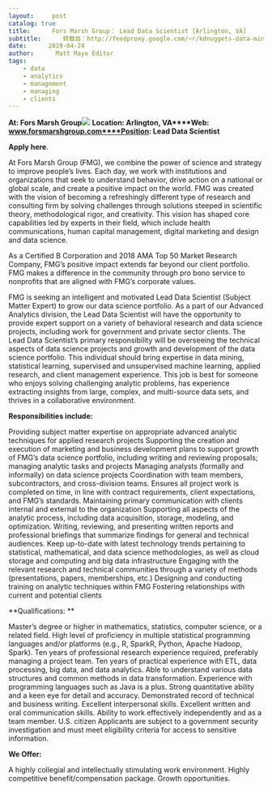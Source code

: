 ```yaml
---
layout:     post
catalog: true
title:      Fors Marsh Group： Lead Data Scientist [Arlington, VA]
subtitle:      转载自：http://feedproxy.google.com/~r/kdnuggets-data-mining-analytics/~3/4iFb7OtZBCc/04-24-fors-marsh-group-lead-data-scientist.html
date:      2019-04-24
author:      Matt Mayo Editor
tags:
    - data
    - analytics
    - management
    - managing
    - clients
---
```


**At: Fors Marsh Group**![](https://pbs.twimg.com/profile_images/925403383682469888/O7d1Nv9x_400x400.jpg)
**Location: Arlington, VA****Web: www.forsmarshgroup.com****Position: Lead Data Scientist**

**Apply here**.

At Fors Marsh Group (FMG), we combine the power of science and strategy to improve people’s lives. Each day, we work with institutions and organizations that seek to understand behavior, drive action on a national or global scale, and create a positive impact on the world. FMG was created with the vision of becoming a refreshingly different type of research and consulting firm by solving challenges through solutions steeped in scientific theory, methodological rigor, and creativity. This vision has shaped core capabilities led by experts in their field, which include health communications, human capital management, digital marketing and design and data science.

As a Certified B Corporation and 2018 AMA Top 50 Market Research Company, FMG’s positive impact extends far beyond our client portfolio. FMG makes a difference in the community through pro bono service to nonprofits that are aligned with FMG’s corporate values.

FMG is seeking an intelligent and motivated Lead Data Scientist (Subject Matter Expert) to grow our data science portfolio. As a part of our Advanced Analytics division, the Lead Data Scientist will have the opportunity to provide expert support on a variety of behavioral research and data science projects, including work for government and private sector clients. The Lead Data Scientist’s primary responsibility will be overseeing the technical aspects of data science projects and growth and development of the data science portfolio. This individual should bring expertise in data mining, statistical learning, supervised and unsupervised machine learning, applied research, and client management experience. This job is best for someone who enjoys solving challenging analytic problems, has experience extracting insights from large, complex, and multi-source data sets, and thrives in a collaborative environment. 

**Responsibilities include:**

Providing subject matter expertise on appropriate advanced analytic techniques for applied research projects
Supporting the creation and execution of marketing and business development plans to support growth of FMG’s data science portfolio, including writing and reviewing proposals; managing analytic tasks and projects
Managing analysts (formally and informally) on data science projects
Coordination with team members, subcontractors, and cross-division teams. Ensures all project work is completed on time, in line with contract requirements, client expectations, and FMG’s standards.
Maintaining primary communication with clients internal and external to the organization
Supporting all aspects of the analytic process, including data acquisition, storage, modeling, and optimization.
Writing, reviewing, and presenting written reports and professional briefings that summarize findings for general and technical audiences.
Keep up-to-date with latest technology trends pertaining to statistical, mathematical, and data science methodologies, as well as cloud storage and computing and big data infrastructure
Engaging with the relevant research and technical communities through a variety of methods (presentations, papers, memberships, etc.)
Designing and conducting training on analytic techniques within FMG
Fostering relationships with current and potential clients

**Qualifications: **

Master’s degree or higher in mathematics, statistics, computer science, or a related field.
High level of proficiency in multiple statistical programming languages and/or platforms (e.g., R, SparkR, Python, Apache Hadoop, Spark).
Ten years of professional research experience required, preferably managing a project team.
Ten years of practical experience with ETL, data processing, big data, and data analytics.
Able to understand various data structures and common methods in data transformation.
Experience with programming languages such as Java is a plus.
Strong quantitative ability and a keen eye for detail and accuracy.
Demonstrated record of technical and business writing.
Excellent interpersonal skills.
Excellent written and oral communication skills.
Ability to work effectively independently and as a team member.
U.S. citizen
Applicants are subject to a government security investigation and must meet eligibility criteria for access to sensitive information.

**We Offer:**

A highly collegial and intellectually stimulating work environment.
Highly competitive benefit/compensation package.
Growth opportunities.
